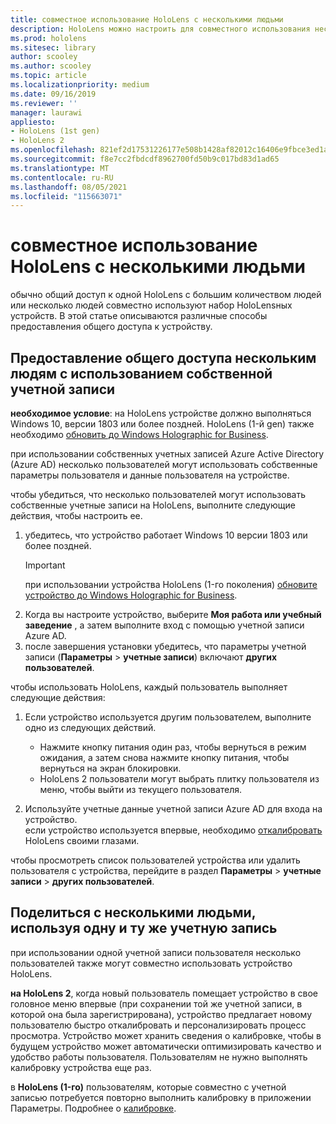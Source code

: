 ```yaml
---
title: совместное использование HoloLens с несколькими людьми
description: HoloLens можно настроить для совместного использования несколькими учетными записями Azure Active Directory или несколькими пользователями, использующими одну учетную запись.
ms.prod: hololens
ms.sitesec: library
author: scooley
ms.author: scooley
ms.topic: article
ms.localizationpriority: medium
ms.date: 09/16/2019
ms.reviewer: ''
manager: laurawi
appliesto:
- HoloLens (1st gen)
- HoloLens 2
ms.openlocfilehash: 821ef2d17531226177e508b1428af82012c16406e9fbce3ed1a5617c767adfe8
ms.sourcegitcommit: f8e7cc2fbdcdf8962700fd50b9c017bd83d1ad65
ms.translationtype: MT
ms.contentlocale: ru-RU
ms.lasthandoff: 08/05/2021
ms.locfileid: "115663071"
---
```

# <a name="share-your-hololens-with-multiple-people"></a>совместное использование HoloLens с несколькими людьми

обычно общий доступ к одной HoloLens с большим количеством людей или несколько людей совместно используют набор HoloLensных устройств.  В этой статье описываются различные способы предоставления общего доступа к устройству.

## <a name="share-with-multiple-people-each-using-their-own-account"></a>Предоставление общего доступа нескольким людям с использованием собственной учетной записи

**необходимое условие**: на HoloLens устройстве должно выполняться Windows 10, версии 1803 или более поздней.  HoloLens (1-й gen) также необходимо [обновить до Windows Holographic for Business](hololens-upgrade-enterprise.md).

при использовании собственных учетных записей Azure Active Directory (Azure AD) несколько пользователей могут использовать собственные параметры пользователя и данные пользователя на устройстве.

чтобы убедиться, что несколько пользователей могут использовать собственные учетные записи на HoloLens, выполните следующие действия, чтобы настроить ее.

1. убедитесь, что устройство работает Windows 10 версии 1803 или более поздней.
   > [!IMPORTANT]
   > при использовании устройства HoloLens (1-го поколения) [обновите устройство до Windows Holographic for Business](hololens1-upgrade-enterprise.md).
1. Когда вы настроите устройство, выберите **Моя работа или учебный заведение** , а затем выполните вход с помощью учетной записи Azure AD.
1. после завершения установки убедитесь, что параметры учетной записи (**Параметры**  >  **учетные записи**) включают **других пользователей**.

чтобы использовать HoloLens, каждый пользователь выполняет следующие действия:

1. Если устройство используется другим пользователем, выполните одно из следующих действий.
   - Нажмите кнопку питания один раз, чтобы вернуться в режим ожидания, а затем снова нажмите кнопку питания, чтобы вернуться на экран блокировки.
   - HoloLens 2 пользователи могут выбрать плитку пользователя из меню, чтобы выйти из текущего пользователя.

1. Используйте учетные данные учетной записи Azure AD для входа на устройство.  
    если устройство используется впервые, необходимо [откалибровать](hololens-calibration.md) HoloLens своими глазами.

чтобы просмотреть список пользователей устройства или удалить пользователя с устройства, перейдите в раздел **Параметры**  >  **учетные записи**  >  **других пользователей**.

## <a name="share-with-multiple-people-all-using-the-same-account"></a>Поделиться с несколькими людьми, используя одну и ту же учетную запись

при использовании одной учетной записи пользователя несколько пользователей также могут совместно использовать устройство HoloLens.

**на HoloLens 2**, когда новый пользователь помещает устройство в свое головное меню впервые (при сохранении той же учетной записи, в которой она была зарегистрирована), устройство предлагает новому пользователю быстро откалибровать и персонализировать процесс просмотра. Устройство может хранить сведения о калибровке, чтобы в будущем устройство может автоматически оптимизировать качество и удобство работы пользователя. Пользователям не нужно выполнять калибровку устройства еще раз.

в **HoloLens (1-го)** пользователям, которые совместно с учетной записью потребуется повторно выполнить калибровку в приложении Параметры.  Подробнее о [калибровке](hololens-calibration.md).
